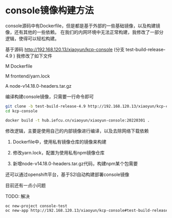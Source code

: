 # console镜像构建方法

console源码中有Dockerfile，但是都是基于外部的一些基础镜像，以及构建镜像，还有其他的一些依赖。
在我们的内网环境中无法正常构建，我修改了一部分逻辑，使得可以轻松构建。

基于源码 http://192.168.120.13/xiaoyun/kcp-console
(分支 test-build-release-4.9 )
我修改了如下文件

M       Dockerfile

M       frontend/yarn.lock

A       node-v14.18.0-headers.tar.gz

编译构建console镜像，只需要一行命令即可

```bash
git clone -b test-build-release-4.9 http://192.168.120.13/xiaoyun/kcp-console
cd kcp-console

docker build -t hub.iefcu.cn/xiaoyun/xiaoyun-console:20220301 .
```

修改逻辑，主要是使用自己的内部镜像进行编译，以及去除网络下载依赖

1. Dockerfile中，使用私有镜像仓库的镜像来构建

2. 修改yarn.lock，配置为使用私有npm镜像仓库

3. 新增node-v14.18.0-headers.tar.gz代码，构建npm某个包需要

还可以通过openshift平台，基于S2I自动构建部署console镜像

目前还有一点小问题

TODO: 解决

```bash
oc new-project console-test
oc new-app http://192.168.120.13/xiaoyun/kcp-console#test-build-release-4.9
```
